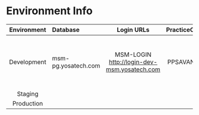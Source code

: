 # Environment Info

| Environment | Database | Login URLs | PracticeCode | UserCode | Password | API URLs
| :-----------:| :-----   | :---------: | :------------:| :------: | :----------: | :----------
|Development|msm\-pg.yosatech.com|MSM-LOGIN http://login-dev-msm.yosatech.com|PPSAVANI01|jivrajmehta|admin@admin1234|API-Gateway http://msm-api.yosatech.com MSM-PM http://msm-pm-dev-msm.yosatech.com
|Staging|
|Production|

